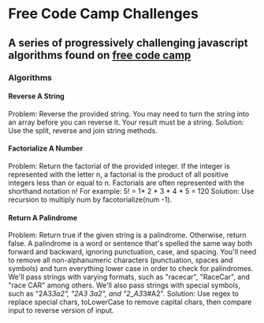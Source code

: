 # Free Code Camp Challenges

## A series of progressively challenging javascript algorithms found on [free code camp](https://www.freecodecamp.org/challenges/get-set-for-our-algorithm-challenges)

### Algorithms

#### Reverse A String

Problem: Reverse the provided string.
You may need to turn the string into an array before you can reverse it.
Your result must be a string.
Solution: Use the split, reverse and join string methods.

#### Factorialize A Number

Problem: Return the factorial of the provided integer.
If the integer is represented with the letter n, a factorial is the product of all positive integers less than or equal to n.
Factorials are often represented with the shorthand notation n!
For example: 5! = 1* 2 * 3 * 4 * 5 = 120
Solution: Use recursion to multiply num by facotorialize(num -1).

#### Return A Palindrome

Problem: Return true if the given string is a palindrome. Otherwise, return false.
A palindrome is a word or sentence that's spelled the same way both forward and backward, ignoring punctuation, case, and spacing.
You'll need to remove all non-alphanumeric characters (punctuation, spaces and symbols) and turn everything lower case in order to check for palindromes.
We'll pass strings with varying formats, such as "racecar", "RaceCar", and "race CAR" among others.
We'll also pass strings with special symbols, such as "2A3*3a2", "2A3 3a2", and "2_A3*3#A2".
Solution: Use regex to replace special chars, toLowerCase to remove capital chars, then compare input to reverse version of input.